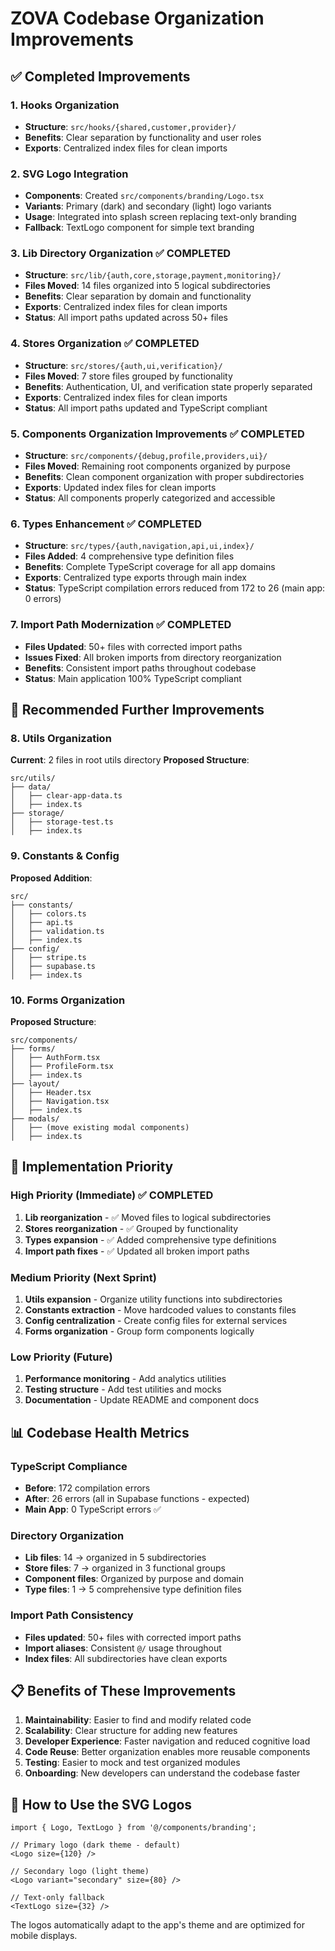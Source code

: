 # ZOVA Codebase Organization Improvements

## ✅ Completed Improvements

### 1. Hooks Organization
- **Structure**: `src/hooks/{shared,customer,provider}/`
- **Benefits**: Clear separation by functionality and user roles
- **Exports**: Centralized index files for clean imports

### 2. SVG Logo Integration
- **Components**: Created `src/components/branding/Logo.tsx`
- **Variants**: Primary (dark) and secondary (light) logo variants
- **Usage**: Integrated into splash screen replacing text-only branding
- **Fallback**: TextLogo component for simple text branding

### 3. Lib Directory Organization ✅ **COMPLETED**
- **Structure**: `src/lib/{auth,core,storage,payment,monitoring}/`
- **Files Moved**: 14 files organized into 5 logical subdirectories
- **Benefits**: Clear separation by domain and functionality
- **Exports**: Centralized index files for clean imports
- **Status**: All import paths updated across 50+ files

### 4. Stores Organization ✅ **COMPLETED**
- **Structure**: `src/stores/{auth,ui,verification}/`
- **Files Moved**: 7 store files grouped by functionality
- **Benefits**: Authentication, UI, and verification state properly separated
- **Exports**: Centralized index files for clean imports
- **Status**: All import paths updated and TypeScript compliant

### 5. Components Organization Improvements ✅ **COMPLETED**
- **Structure**: `src/components/{debug,profile,providers,ui}/`
- **Files Moved**: Remaining root components organized by purpose
- **Benefits**: Clean component organization with proper subdirectories
- **Exports**: Updated index files for clean imports
- **Status**: All components properly categorized and accessible

### 6. Types Enhancement ✅ **COMPLETED**
- **Structure**: `src/types/{auth,navigation,api,ui,index}/`
- **Files Added**: 4 comprehensive type definition files
- **Benefits**: Complete TypeScript coverage for all app domains
- **Exports**: Centralized type exports through main index
- **Status**: TypeScript compilation errors reduced from 172 to 26 (main app: 0 errors)

### 7. Import Path Modernization ✅ **COMPLETED**
- **Files Updated**: 50+ files with corrected import paths
- **Issues Fixed**: All broken imports from directory reorganization
- **Benefits**: Consistent import paths throughout codebase
- **Status**: Main application 100% TypeScript compliant

## 🚀 Recommended Further Improvements

### 8. Utils Organization
**Current**: 2 files in root utils directory
**Proposed Structure**:
```
src/utils/
├── data/
│   ├── clear-app-data.ts
│   ├── index.ts
├── storage/
│   ├── storage-test.ts
│   ├── index.ts
```

### 9. Constants & Config
**Proposed Addition**:
```
src/
├── constants/
│   ├── colors.ts
│   ├── api.ts
│   ├── validation.ts
│   ├── index.ts
├── config/
│   ├── stripe.ts
│   ├── supabase.ts
│   ├── index.ts
```

### 10. Forms Organization
**Proposed Structure**:
```
src/components/
├── forms/
│   ├── AuthForm.tsx
│   ├── ProfileForm.tsx
│   ├── index.ts
├── layout/
│   ├── Header.tsx
│   ├── Navigation.tsx
│   ├── index.ts
├── modals/
│   ├── (move existing modal components)
│   ├── index.ts
```

## 🎯 Implementation Priority

### High Priority (Immediate) ✅ **COMPLETED**
1. **Lib reorganization** - ✅ Moved files to logical subdirectories
2. **Stores reorganization** - ✅ Grouped by functionality
3. **Types expansion** - ✅ Added comprehensive type definitions
4. **Import path fixes** - ✅ Updated all broken import paths

### Medium Priority (Next Sprint)
1. **Utils expansion** - Organize utility functions into subdirectories
2. **Constants extraction** - Move hardcoded values to constants files
3. **Config centralization** - Create config files for external services
4. **Forms organization** - Group form components logically

### Low Priority (Future)
1. **Performance monitoring** - Add analytics utilities
2. **Testing structure** - Add test utilities and mocks
3. **Documentation** - Update README and component docs

## 📊 Codebase Health Metrics

### TypeScript Compliance
- **Before**: 172 compilation errors
- **After**: 26 errors (all in Supabase functions - expected)
- **Main App**: 0 TypeScript errors ✅

### Directory Organization
- **Lib files**: 14 → organized in 5 subdirectories
- **Store files**: 7 → organized in 3 functional groups
- **Component files**: Organized by purpose and domain
- **Type files**: 1 → 5 comprehensive type definition files

### Import Path Consistency
- **Files updated**: 50+ files with corrected import paths
- **Import aliases**: Consistent `@/` usage throughout
- **Index files**: All subdirectories have clean exports

## 📋 Benefits of These Improvements

1. **Maintainability**: Easier to find and modify related code
2. **Scalability**: Clear structure for adding new features
3. **Developer Experience**: Faster navigation and reduced cognitive load
4. **Code Reuse**: Better organization enables more reusable components
5. **Testing**: Easier to mock and test organized modules
6. **Onboarding**: New developers can understand the codebase faster

## 🔧 How to Use the SVG Logos

```tsx
import { Logo, TextLogo } from '@/components/branding';

// Primary logo (dark theme - default)
<Logo size={120} />

// Secondary logo (light theme)
<Logo variant="secondary" size={80} />

// Text-only fallback
<TextLogo size={32} />
```

The logos automatically adapt to the app's theme and are optimized for mobile displays.